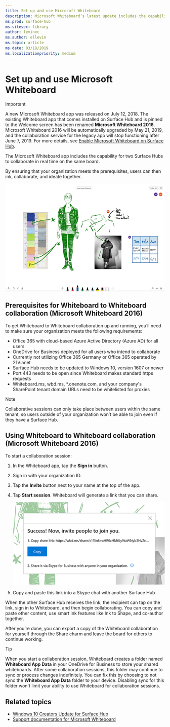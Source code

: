 ```yaml
---
title: Set up and use Microsoft Whiteboard  
description: Microsoft Whiteboard’s latest update includes the capability for two Surface Hubs to collaborate in real time on the same board.
ms.prod: surface-hub
ms.sitesec: library
author: levinec
ms.author: ellevin
ms.topic: article
ms.date: 03/18/2019
ms.localizationpriority: medium
---
```


# Set up and use Microsoft Whiteboard 



>[!IMPORTANT]
>A new Microsoft Whiteboard app was released on July 12, 2018. The existing Whiteboard app that comes installed on Surface Hub and is pinned to the Welcome screen has been renamed **Microsoft Whiteboard 2016**. Microsoft Whiteboard 2016 will be automatically upgraded by May 21, 2019, and the collaboration service for the legacy app will stop functioning after June 7, 2019. For more details, see [Enable Microsoft Whiteboard on Surface Hub](https://support.office.com/article/enable-microsoft-whiteboard-on-surface-hub-b5df4539-f735-42ff-b22a-0f5e21be7627?ui=en-US&rs=en-US&ad=US).

The Microsoft Whiteboard app includes the capability for two Surface Hubs to collaborate in real time on the same board. 

By ensuring that your organization meets the prerequisites, users can then ink, collaborate, and ideate together. 

![example of a whiteboard with collaborative inking](images/wb-collab-example.png)

## Prerequisites for Whiteboard to Whiteboard collaboration (Microsoft Whiteboard 2016)

To get Whiteboard to Whiteboard collaboration up and running, you’ll need to make sure your organization meets the following requirements:

- Office 365 with cloud-based Azure Active Directory (Azure AD) for all users
- OneDrive for Business deployed for all users who intend to collaborate
- Currently not utilizing Office 365 Germany or Office 365 	operated by 21Vianet
- Surface Hub needs to be updated to Windows 10, version 1607 or newer
- Port 443 needs to be open since Whiteboard makes standard https requests
- Whiteboard.ms, wbd.ms, \*.onenote.com, and your company's SharePoint tenant domain URLs need to be whitelisted for proxies

 
>[!NOTE]
>Collaborative sessions can only take place between users within the same tenant, so users outside of your organization won’t be able to join even if they have a Surface Hub.

## Using Whiteboard to Whiteboard collaboration (Microsoft Whiteboard 2016)

To start a collaboration session:

1.	In the Whiteboard app, tap the **Sign in** button.
2.	Sign in with your organization ID.
3.	Tap the **Invite** button next to your name at the top of the app.
4.	Tap **Start session**. Whiteboard will generate a link that you can share.

    ![screenshot of the link dialog box on whiteboard](images/wb-collab-link.png)
    
5.	Copy and paste this link into a Skype chat with another Surface Hub

When the other Surface Hub receives the link, the recipient can tap on the link, sign in to Whiteboard, and then begin collaborating. You can copy and paste other content, use smart ink features like Ink to Shape, and co-author together.

After you’re done, you can export a copy of the Whiteboard collaboration for yourself through the Share charm and leave the board for others to continue working. 

>[!TIP]
>When you start a collaboration session, Whiteboard creates a folder named **Whiteboard App Data** in your OneDrive for Business to store your shared whiteboards. After some collaboration sessions, this folder may continue to sync or process changes indefinitely. You can fix this by choosing to not sync the **Whiteboard App Data** folder to your device. Disabling sync for this folder won't limit your ability to use Whiteboard for collaboration sessions.






## Related topics

- [Windows 10 Creators Update for Surface Hub](https://www.microsoft.com/surface/support/surface-hub/windows-10-creators-update-surface-hub)
- [Support documentation for Microsoft Whiteboard](https://support.office.com/en-us/article/Whiteboard-Help-0c0f2aa0-b1bb-491c-b814-fd22de4d7c01)
